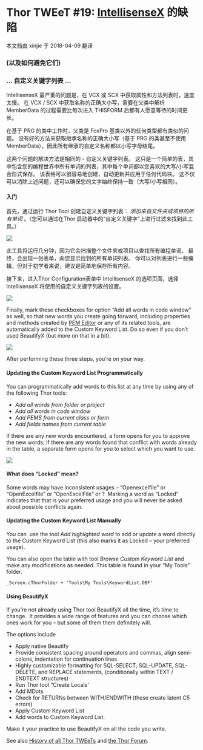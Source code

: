 ﻿Thor TWEeT #19: [IntellisenseX](https://github.com/VFPX/IntelliSenseX) 的缺陷
===
本文档由 xinjie 于 2018-04-09 翻译

### (以及如何避免它们)

### … 自定义关键字列表 …

IntellisenseX 最严重的问题是，在 VCX 或 SCX 中获取属性和方法列表时，速度太慢。 在 VCX / SCX 中获取名称的正确大小写，需要在父类中解析 MemberData 的过程需要比每次进入 THISFORM 后都有人愿意等待的时间更长。

在基于 PRG 的类中工作时，父类是 FoxPro 基类以外的任何类型都有类似的问题。 没有好的方法来获取继承名称的正确大小写（基于 PRG 的类甚至不使用 MemberData），因此所有继承的自定义名称都以小写字母结尾。

这两个问题的解决方法是相同的 - 自定义关键字列表。 这只是一个简单的表，其中包含您的编程世界中所有单词的列表，其中每个单词都以您喜欢的大写/小写混合形式保存。 该表格可以很容易地创建，自动更新并应用于任何代码块。 这不仅可以消除上述问题，还可以确保您的文字始终保持一致（大写/小写相同）。

#### 入门

首先，通过运行 Thor Tool 创建自定义关键字列表： _添加来自文件夹或项目的所有单词_ 。（您可以通过在Thor 启动器中的“自定义关键字”上进行过滤来找到此工具。）

![](Images/Tweet19a.png)

此工具将运行几分钟，因为它会扫描整个文件夹或项目以查找所有编程单词。 最终，会出现一张表单，向您显示找到的所有单词列表。 你可以对列表进行一些编辑，但对于初学者来说，建议是简单地保存所有内容。

接下来，进入Thor Configuration表单中 IntellisenseX 的选项页面，选择 IntellisenseX 将使用的自定义关键字列表的设置。

![](Images/Tweet19b.png)

Finally, mark these checkboxes for option “Add all words in code window” as well, so that new words you create going forward, including properties and methods created by [PEM Editor](https://github.com/VFPX/PEMEditor) or any of its related tools, are automatically added to the Custom Keyword List. Do so even if you don’t used BeautifyX (but more on that in a bit).

![](Images/Tweet19c.png)

After performing these three steps, you’re on your way.

#### Updating the Custom Keyword List Programmatically

You can programmatically add words to this list at any time by using any of the following Thor tools:

*   _Add all words from folder or project_
*   _Add all words in code window_
*   _Add PEMS from current class or form_
*   _Add fields names from current table_

If there are any new words encountered, a form opens for you to approve the new words; if there are any words found that conflict with words already in the table, a separate form opens for you to select which you want to use.

![](Images/Tweet19d.png)

#### What does “Locked” mean?

Some words may have inconsistent usages – “Openexcelfile” or “OpenExcelfile” or “OpenExcelFile” or ?  Marking a word as “Locked” indicates that that is your preferred usage and you will never be asked about possible conflicts again.

#### Updating the Custom Keyword List Manually

You can  use the tool _Add highlighted word_ to add or update a word directly to the Custom Keyword List (this also marks it as Locked – your preferred usage).

You can also open the table with tool _Browse Custom Keyword List_ and make any modifications as needed. This table is found in your “My Tools” folder.

```foxpro
_Screen.cThorFolder + 'Tools\My Tools\KeywordList.DBF'
```


#### Using BeautifyX

If you’re not already using Thor tool BeautifyX all the time, it’s time to change.  It provides a wide range of features and you can choose which ones work for you – but some of them them definitely will.

The options include

*   Apply native Beautify
*   Provide consistent spacing around operators and commas, align semi-colons, indentation for continuation lines
*   Highly customizable formatting for SQL-SELECT, SQL-UPDATE, SQL-DELETE, and REPLACE statements, (conditionally within TEXT / ENDTEXT structures)
*   Run Thor tool “Create Locals’
*   Add MDots
*   Check for RETURNs between WITH/ENDWITH (these create latent C5 errors)
*   Apply Custom Keyword List
*   Add words to Custom Keyword List.

Make it your practice to use BeautifyX on all the code you write.

See also [History of all Thor TWEeTs](../TWEeTs.md) and [the Thor Forum](https://groups.google.com/forum/?fromgroups#!forum/FoxProThor).

